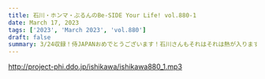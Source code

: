 ```yaml
---
title: 石川・ホンマ・ぶるんのBe-SIDE Your Life! vol.880-1
date: March 17, 2023
tags: ['2023', 'March 2023', 'vol.880']
draft: false
summary: 3/24収録！侍JAPANおめでとうございます！石川さんもそれはそれは熱が入ります。
---
```


http://project-phi.ddo.jp/ishikawa/ishikawa880_1.mp3